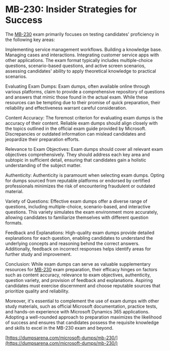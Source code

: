 # MB-230: Insider Strategies for Success

The [MB-230](https://dumpsarena.com/microsoft-dumps/mb-230/) exam primarily focuses on testing candidates' proficiency in the following key areas:

Implementing service management workflows.
Building a knowledge base.
Managing cases and interactions.
Integrating customer service apps with other applications.
The exam format typically includes multiple-choice questions, scenario-based questions, and active screen scenarios, assessing candidates' ability to apply theoretical knowledge to practical scenarios.

Evaluating Exam Dumps:
Exam dumps, often available online through various platforms, claim to provide a comprehensive repository of questions and answers that mimic those found in the actual exam. While these resources can be tempting due to their promise of quick preparation, their reliability and effectiveness warrant careful consideration.

Content Accuracy:
The foremost criterion for evaluating exam dumps is the accuracy of their content. Reliable exam dumps should align closely with the topics outlined in the official exam guide provided by Microsoft. Discrepancies or outdated information can mislead candidates and jeopardize their preparation efforts.

Relevance to Exam Objectives:
Exam dumps should cover all relevant exam objectives comprehensively. They should address each key area and subtopic in sufficient detail, ensuring that candidates gain a holistic understanding of the subject matter.

Authenticity:
Authenticity is paramount when selecting exam dumps. Opting for dumps sourced from reputable platforms or endorsed by certified professionals minimizes the risk of encountering fraudulent or outdated material.

Variety of Questions:
Effective exam dumps offer a diverse range of questions, including multiple-choice, scenario-based, and interactive questions. This variety simulates the exam environment more accurately, allowing candidates to familiarize themselves with different question formats.

Feedback and Explanations:
High-quality exam dumps provide detailed explanations for each question, enabling candidates to understand the underlying concepts and reasoning behind the correct answers. Additionally, feedback on incorrect responses helps identify areas for further study and improvement.

Conclusion:
While exam dumps can serve as valuable supplementary resources for [MB-230](https://dumpsarena.com/microsoft-dumps/mb-230/) exam preparation, their efficacy hinges on factors such as content accuracy, relevance to exam objectives, authenticity, question variety, and provision of feedback and explanations. Aspiring candidates must exercise discernment and choose reputable sources that prioritize quality and reliability.

Moreover, it's essential to complement the use of exam dumps with other study materials, such as official Microsoft documentation, practice tests, and hands-on experience with Microsoft Dynamics 365 applications. Adopting a well-rounded approach to preparation maximizes the likelihood of success and ensures that candidates possess the requisite knowledge and skills to excel in the MB-230 exam and beyond.


[https://dumpsarena.com/microsoft-dumps/mb-230/](https://dumpsarena.com/microsoft-dumps/mb-230/)
